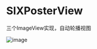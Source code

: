 # SIXPosterView

三个ImageView实现，自动轮播视图

![image](https://github.com/jiliuliu/SIXPosterView/blob/master/images/屏幕快照%202016-09-27%20下午2.02.41.png?raw=true)
